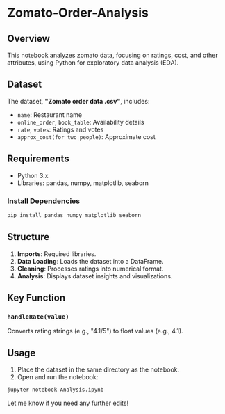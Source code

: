 # Zomato-Order-Analysis

## Overview

This notebook analyzes zomato data, focusing on ratings, cost, and other attributes, using Python for exploratory data analysis (EDA).

## Dataset

The dataset, **"Zomato order data .csv"**, includes:
- `name`: Restaurant name
- `online_order`, `book_table`: Availability details
- `rate`, `votes`: Ratings and votes
- `approx_cost(for two people)`: Approximate cost

## Requirements

- Python 3.x
- Libraries: pandas, numpy, matplotlib, seaborn

### Install Dependencies

```bash
pip install pandas numpy matplotlib seaborn
```

## Structure

1. **Imports**: Required libraries.
2. **Data Loading**: Loads the dataset into a DataFrame.
3. **Cleaning**: Processes ratings into numerical format.
4. **Analysis**: Displays dataset insights and visualizations.

## Key Function

### `handleRate(value)`
Converts rating strings (e.g., "4.1/5") to float values (e.g., 4.1).

## Usage

1. Place the dataset in the same directory as the notebook.
2. Open and run the notebook:

```bash
jupyter notebook Analysis.ipynb
```

Let me know if you need any further edits!
